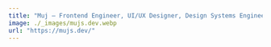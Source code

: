 ```yaml
---
title: "Muj – Frontend Engineer, UI/UX Designer, Design Systems Engineer"
image: ./_images/mujs.dev.webp
url: "https://mujs.dev/"
---
```

